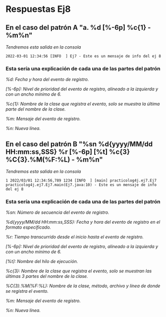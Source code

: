 # Respuestas Ej8

## En el caso del patrón A "a. %d [%-6p] %c{1} - %m%n"

_Tendremos esta salida en la consola_

```console
2022-03-01 12:34:56 [INFO  ] Ej7 - Este es un mensaje de info del ej 8
```

### Esta sería una explicación de cada una de las partes del patrón

_%d: Fecha y hora del evento de registro._

_[%-6p]: Nivel de prioridad del evento de registro, alineado a la izquierda y con un ancho mínimo de 6._

_%c{1}: Nombre de la clase que registra el evento, solo se muestra la última parte del nombre de la clase._

_%m: Mensaje del evento de registro._

_%n: Nueva línea._

## En el caso del patrón B "%sn %d{yyyy/MM/dd HH:mm:ss,SSS} %r [%-6p] [%t] %c{3} %C{3}.%M(%F:%L) - %m%n"

_Tendremos esta salida en la consola_

```console
1 2022/03/01 12:34:56,789 1234 [INFO  ] [main] practicolog4j.ej7.Ej7 practicolog4j.ej7.Ej7.main(Ej7.java:10) - Este es un mensaje de info del ej 8

```

### Esta sería una explicación de cada una de las partes del patrón

_%sn: Número de secuencia del evento de registro._

_%d{yyyy/MM/dd HH:mm:ss,SSS}: Fecha y hora del evento de registro en el formato especificado._

_%r: Tiempo transcurrido desde el inicio hasta el evento de registro._

_[%-6p]: Nivel de prioridad del evento de registro, alineado a la izquierda y con un ancho mínimo de 6._

_[%t]: Nombre del hilo de ejecución._

_%c{3}: Nombre de la clase que registra el evento, solo se muestran las últimas 3 partes del nombre de la clase._

_%C{3}.%M(%F:%L): Nombre de la clase, método, archivo y línea de donde se registra el evento._

_%m: Mensaje del evento de registro._

_%n: Nueva línea._

